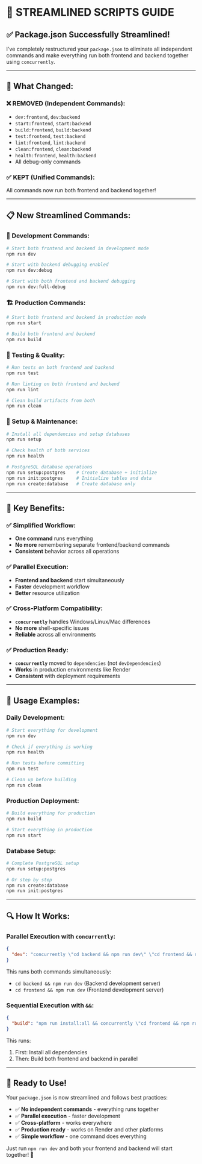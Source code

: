 # 🚀 **STREAMLINED SCRIPTS GUIDE**

## ✅ **Package.json Successfully Streamlined!**

I've completely restructured your `package.json` to eliminate all independent commands and make everything run both frontend and backend together using `concurrently`.

---

## 🎯 **What Changed:**

### **❌ REMOVED (Independent Commands):**
- `dev:frontend`, `dev:backend`
- `start:frontend`, `start:backend`
- `build:frontend`, `build:backend`
- `test:frontend`, `test:backend`
- `lint:frontend`, `lint:backend`
- `clean:frontend`, `clean:backend`
- `health:frontend`, `health:backend`
- All debug-only commands

### **✅ KEPT (Unified Commands):**
All commands now run both frontend and backend together!

---

## 📋 **New Streamlined Commands:**

### **🚀 Development Commands:**
```bash
# Start both frontend and backend in development mode
npm run dev

# Start with backend debugging enabled
npm run dev:debug

# Start with both frontend and backend debugging
npm run dev:full-debug
```

### **🏗️ Production Commands:**
```bash
# Start both frontend and backend in production mode
npm run start

# Build both frontend and backend
npm run build
```

### **🧪 Testing & Quality:**
```bash
# Run tests on both frontend and backend
npm run test

# Run linting on both frontend and backend
npm run lint

# Clean build artifacts from both
npm run clean
```

### **🔧 Setup & Maintenance:**
```bash
# Install all dependencies and setup databases
npm run setup

# Check health of both services
npm run health

# PostgreSQL database operations
npm run setup:postgres    # Create database + initialize
npm run init:postgres     # Initialize tables and data
npm run create:database   # Create database only
```

---

## 🎯 **Key Benefits:**

### **✅ Simplified Workflow:**
- **One command** runs everything
- **No more** remembering separate frontend/backend commands
- **Consistent** behavior across all operations

### **✅ Parallel Execution:**
- **Frontend and backend** start simultaneously
- **Faster** development workflow
- **Better** resource utilization

### **✅ Cross-Platform Compatibility:**
- **`concurrently`** handles Windows/Linux/Mac differences
- **No more** shell-specific issues
- **Reliable** across all environments

### **✅ Production Ready:**
- **`concurrently`** moved to `dependencies` (not `devDependencies`)
- **Works** in production environments like Render
- **Consistent** with deployment requirements

---

## 🚀 **Usage Examples:**

### **Daily Development:**
```bash
# Start everything for development
npm run dev

# Check if everything is working
npm run health

# Run tests before committing
npm run test

# Clean up before building
npm run clean
```

### **Production Deployment:**
```bash
# Build everything for production
npm run build

# Start everything in production
npm run start
```

### **Database Setup:**
```bash
# Complete PostgreSQL setup
npm run setup:postgres

# Or step by step
npm run create:database
npm run init:postgres
```

---

## 🔍 **How It Works:**

### **Parallel Execution with `concurrently`:**
```json
{
  "dev": "concurrently \"cd backend && npm run dev\" \"cd frontend && npm run dev\""
}
```

This runs both commands simultaneously:
- `cd backend && npm run dev` (Backend development server)
- `cd frontend && npm run dev` (Frontend development server)

### **Sequential Execution with `&&`:**
```json
{
  "build": "npm run install:all && concurrently \"cd frontend && npm run build\" \"cd backend && npm run build\""
}
```

This runs:
1. First: Install all dependencies
2. Then: Build both frontend and backend in parallel

---

## 🎉 **Ready to Use!**

Your `package.json` is now streamlined and follows best practices:

- ✅ **No independent commands** - everything runs together
- ✅ **Parallel execution** - faster development
- ✅ **Cross-platform** - works everywhere
- ✅ **Production ready** - works on Render and other platforms
- ✅ **Simple workflow** - one command does everything

Just run `npm run dev` and both your frontend and backend will start together! 🚀
